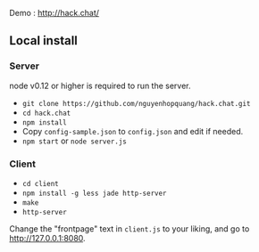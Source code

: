 Demo : http://hack.chat/

## Local install

### Server

node v0.12 or higher is required to run the server.

* `git clone https://github.com/nguyenhopquang/hack.chat.git`
* `cd hack.chat`
* `npm install`
* Copy `config-sample.json` to `config.json` and edit if needed.
* `npm start` or `node server.js`

### Client
* `cd client`
* `npm install -g less jade http-server`
* `make`
* `http-server`

Change the "frontpage" text in `client.js` to your liking, and go to http://127.0.0.1:8080.
